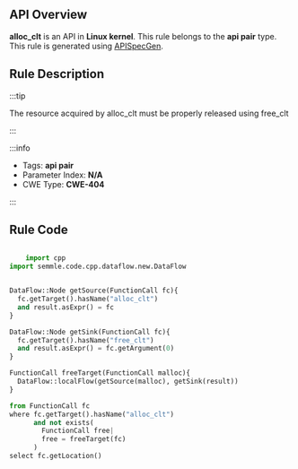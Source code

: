 ---
---


## API Overview
**alloc_clt** is an API in **Linux kernel**. This rule belongs to the **api pair** type. This rule is generated using [APISpecGen](../../tools/APISpecGen).
## Rule Description

:::tip

The resource acquired by alloc_clt must be properly released using free_clt

:::

:::info

- Tags: **api pair**
- Parameter Index: **N/A**
- CWE Type: **CWE-404**

:::

## Rule Code
```python

    import cpp
import semmle.code.cpp.dataflow.new.DataFlow


DataFlow::Node getSource(FunctionCall fc){
  fc.getTarget().hasName("alloc_clt")
  and result.asExpr() = fc
}

DataFlow::Node getSink(FunctionCall fc){
  fc.getTarget().hasName("free_clt")
  and result.asExpr() = fc.getArgument(0)
}

FunctionCall freeTarget(FunctionCall malloc){
  DataFlow::localFlow(getSource(malloc), getSink(result))
}

from FunctionCall fc
where fc.getTarget().hasName("alloc_clt")
      and not exists(
        FunctionCall free| 
        free = freeTarget(fc)
      )
select fc.getLocation()

    
```